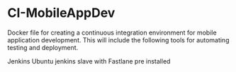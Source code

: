 # CI-MobileAppDev
Docker file for creating a continuous integration environment for mobile application development. 
This will include the following tools for automating testing and deployment.

Jenkins
Ubuntu jenkins slave with Fastlane pre installed
